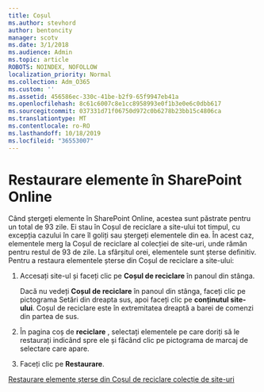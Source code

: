```yaml
---
title: Coșul
ms.author: stevhord
author: bentoncity
manager: scotv
ms.date: 3/1/2018
ms.audience: Admin
ms.topic: article
ROBOTS: NOINDEX, NOFOLLOW
localization_priority: Normal
ms.collection: Adm_O365
ms.custom: ''
ms.assetid: 456586ec-330c-41be-b2f9-65f9947eb41a
ms.openlocfilehash: 8c61c6007c8e1cc8958993e0f1b3e0e6c0dbb617
ms.sourcegitcommit: 037331d71f06750d972c0b6278b23bb15c4806ca
ms.translationtype: MT
ms.contentlocale: ro-RO
ms.lasthandoff: 10/18/2019
ms.locfileid: "36553007"
---
```

# <a name="restore-items-in-sharepoint-online"></a>Restaurare elemente în SharePoint Online

Când ștergeți elemente în SharePoint Online, acestea sunt păstrate pentru un total de 93 zile. Ei stau în Coșul de reciclare a site-ului tot timpul, cu excepția cazului în care îl goliți sau ștergeți elementele din ea. În acest caz, elementele merg la Coșul de reciclare al colecției de site-uri, unde rămân pentru restul de 93 de zile. La sfârșitul orei, elementele sunt șterse definitiv. Pentru a restaura elementele șterse din Coșul de reciclare a site-ului:
  
1. Accesați site-ul și faceți clic pe **Coșul de reciclare** în panoul din stânga. 
    
    Dacă nu vedeți **Coșul de reciclare** în panoul din stânga, faceți clic pe pictograma Setări din dreapta sus, apoi faceți clic pe **conținutul site-ului**. Coșul de reciclare este în extremitatea dreaptă a barei de comenzi din partea de sus.
    
2. În pagina coș de **reciclare** , selectați elementele pe care doriți să le restaurați indicând spre ele și făcând clic pe pictograma de marcaj de selectare care apare. 
    
3. Faceți clic pe **Restaurare**.
    
[Restaurare elemente șterse din Coșul de reciclare colecție de site-uri](https://go.microsoft.com/fwlink/?linkid=866439)
  

